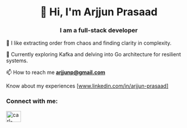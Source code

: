 <h1 align="center"> 👋 Hi, I'm Arjjun Prasaad</h1>
<h3 align="center">I am a full-stack developer</h3>



<!--
**arjjunp/arjjunp** is a ✨ _special_ ✨ repository because its `README.md` (this file) appears on your GitHub profile.

Here are some ideas to get you started:

- 🔭 I’m currently working on ...
- 🌱 I’m currently learning ...
- 👯 I’m looking to collaborate on ...
- 🤔 I’m looking for help with ...
- 💬 Ask me about ...
- 📫 How to reach me: ...
- 😄 Pronouns: ...
- ⚡ Fun fact: ...
-->

<!--👋 Hi, I’m Arjjun
-->

👀 I like extracting order from chaos and finding clarity in complexity.

🌱 Currently exploring Kafka and delving into Go architecture for resilient systems.  

📫 How to reach me **arjjunp@gmail.com**

 Know about my experiences [www.linkedin.com/in/arjjun-prasaad]




<h3 align="left">Connect with me:</h3>
<p align="left">
<a href="http://www.linkedin.com/in/arjjun-prasaad" target="blank"><img align="center" src="https://raw.githubusercontent.com/rahuldkjain/github-profile-readme-generator/master/src/images/icons/Social/linked-in-alt.svg" alt="carl-flood" height="30" width="40" /></a>
</p>






<!--
Hello there 👋

<p><img align="center" src="https://github-readme-streak-stats.herokuapp.com/?user=arjjunp&" alt="arjjunp" /></p>
🔭 I’m currently working on building an entertainment Database 
🌱 I’m currently learning how to build
a full text search with Postgres / elasticSearch
kernel threads, processes, virtual file systems, and virtual memory
an end-to-end multimedia system pipeline
👯 I’m looking to collaborate on building low latency software systems and observing their performance in user-level frameworks, libraries and applications
🤔 I’m looking for help with Java Spring based software architecture and C kernel coding practices
💬 Ask me about Full stack web development, Operating Systems, Fault-Tolerant systems, Competitive Programming, and Higher Education
📫 How to reach me: 
😄 Pronouns: He/Him
⚡ Fun fact: I have played professional Table Tennis for 8 years
<!--
